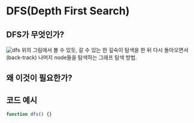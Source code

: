 # DFS(Depth First Search)

## DFS가 무엇인가?

![dfs](https://he-s3.s3.amazonaws.com/media/uploads/9fa1119.jpg)
위의 그림에서 볼 수 있듯, 갈 수 있는 한 깊숙이 탐색을 한 뒤 다시 돌아오면서(back-track) 나머지 node들을 탐색하는 그래프 탐색 방법.

## 왜 이것이 필요한가?

## 코드 예시

```js
function dfs() {}
```
